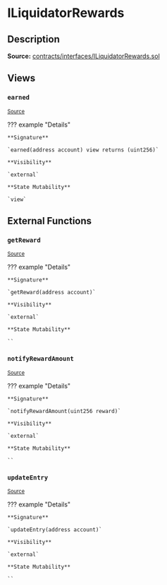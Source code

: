 # ILiquidatorRewards

## Description

**Source:** [contracts/interfaces/ILiquidatorRewards.sol](https://github.com/Synthetixio/synthetix/tree/v2.101.3/contracts/interfaces/ILiquidatorRewards.sol)

## Views

### `earned`

<sub>[Source](https://github.com/Synthetixio/synthetix/tree/v2.101.3/contracts/interfaces/ILiquidatorRewards.sol#L6)</sub>

??? example "Details"

    **Signature**

    `earned(address account) view returns (uint256)`

    **Visibility**

    `external`

    **State Mutability**

    `view`

## External Functions

### `getReward`

<sub>[Source](https://github.com/Synthetixio/synthetix/tree/v2.101.3/contracts/interfaces/ILiquidatorRewards.sol#L10)</sub>

??? example "Details"

    **Signature**

    `getReward(address account)`

    **Visibility**

    `external`

    **State Mutability**

    ``

### `notifyRewardAmount`

<sub>[Source](https://github.com/Synthetixio/synthetix/tree/v2.101.3/contracts/interfaces/ILiquidatorRewards.sol#L12)</sub>

??? example "Details"

    **Signature**

    `notifyRewardAmount(uint256 reward)`

    **Visibility**

    `external`

    **State Mutability**

    ``

### `updateEntry`

<sub>[Source](https://github.com/Synthetixio/synthetix/tree/v2.101.3/contracts/interfaces/ILiquidatorRewards.sol#L14)</sub>

??? example "Details"

    **Signature**

    `updateEntry(address account)`

    **Visibility**

    `external`

    **State Mutability**

    ``
